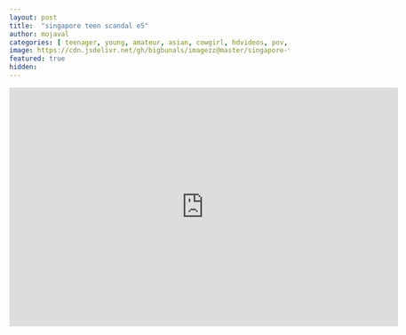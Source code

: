 ```yaml
---
layout: post
title:  "singapore teen scandal e5"
author: mojaval
categories: [ teenager, young, amateur, asian, cowgirl, hdvideos, pov, singaporean, scandal, singapore, student, studentscandal, homemade ]
image: https://cdn.jsdelivr.net/gh/bigbunals/imagezz@master/singapore-teen-scandal-e5___bf159723b4af4b19b49e1a008c4ac62a9d8b34ff.mp4.jpg
featured: true
hidden: 
---
```


<iframe src="https://openload.co/embed/xyQl18GGxWk/singapore-teen-scandal-e5___bf159723b4af4b19b49e1a008c4ac62a9d8b34ff.mp4" scrolling="no" frameborder="0" width="700" height="430" allowfullscreen="true" webkitallowfullscreen="true" mozallowfullscreen="true"></iframe>
